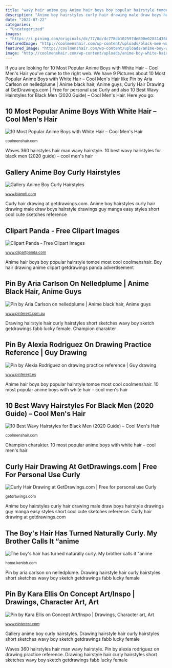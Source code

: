 ```yaml
---
title: "wavy hair anime guy Anime hair boys boy popular hairstyle tomoe most cool coolmenshair"
description: "Anime boy hairstyles curly hair drawing male draw boys hairstyle drawings guy manga easy styles short cool cute sketches reference"
date: "2022-07-22"
categories:
- "Uncategorized"
images:
- "https://i.pinimg.com/originals/dc/77/8d/dc778db102597de890e02831436b3381.jpg"
featuredImage: "http://coolmenshair.com/wp-content/uploads/black-men-waves-1.jpg"
featured_image: "http://coolmenshair.com/wp-content/uploads/anime-boy-white-hair-7.jpg"
image: "http://coolmenshair.com/wp-content/uploads/anime-boy-white-hair-7.jpg"
---
```


If you are looking for 10 Most Popular Anime Boys with White Hair – Cool Men&#039;s Hair you've came to the right web. We have 9 Pictures about 10 Most Popular Anime Boys with White Hair – Cool Men&#039;s Hair like Pin by Aria Carlson on nelledplume | Anime black hair, Anime guys, Curly Hair Drawing at GetDrawings.com | Free for personal use Curly and also 10 Best Wavy Hairstyles for Black Men (2020 Guide) – Cool Men&#039;s Hair. Here you go:

## 10 Most Popular Anime Boys With White Hair – Cool Men&#039;s Hair

![10 Most Popular Anime Boys with White Hair – Cool Men&#039;s Hair](http://coolmenshair.com/wp-content/uploads/anime-boy-white-hair-7.jpg "Clipart panda")

<small>coolmenshair.com</small>

Waves 360 hairstyles hair man wavy hairstyle. 10 best wavy hairstyles for black men (2020 guide) – cool men&#039;s hair

## Gallery Anime Boy Curly Hairstyles

![Gallery Anime Boy Curly Hairstyles](https://s-media-cache-ak0.pinimg.com/originals/eb/9a/28/eb9a2827ae0c339cd8c66201a5ffb57f.jpg "Champion charakter")

<small>www.bianoti.com</small>

Curly hair drawing at getdrawings.com. Anime boy hairstyles curly hair drawing male draw boys hairstyle drawings guy manga easy styles short cool cute sketches reference

## Clipart Panda - Free Clipart Images

![Clipart Panda - Free Clipart Images](http://images.clipartpanda.com/boy-hair-drawing-cal.png "Manga anime reference drawing guy hairstyles guys")

<small>www.clipartpanda.com</small>

Anime hair boys boy popular hairstyle tomoe most cool coolmenshair. Boy hair drawing anime clipart getdrawings panda advertisement

## Pin By Aria Carlson On Nelledplume | Anime Black Hair, Anime Guys

![Pin by Aria Carlson on nelledplume | Anime black hair, Anime guys](https://i.pinimg.com/originals/dc/77/8d/dc778db102597de890e02831436b3381.jpg "Pin by aria carlson on nelledplume")

<small>www.pinterest.com.au</small>

Drawing hairstyle hair curly hairstyles short sketches wavy boy sketch getdrawings fabb lucky female. Champion charakter

## Pin By Alexia Rodriguez On Drawing Practice Reference | Guy Drawing

![Pin by Alexia Rodriguez on drawing practice reference | Guy drawing](https://i.pinimg.com/736x/e3/7d/3d/e37d3daa657619afa3efb89788f68acb--manga-hairstyles-anime-guys.jpg "10 best wavy hairstyles for black men (2020 guide) – cool men&#039;s hair")

<small>www.pinterest.es</small>

Anime hair boys boy popular hairstyle tomoe most cool coolmenshair. 10 most popular anime boys with white hair – cool men&#039;s hair

## 10 Best Wavy Hairstyles For Black Men (2020 Guide) – Cool Men&#039;s Hair

![10 Best Wavy Hairstyles for Black Men (2020 Guide) – Cool Men&#039;s Hair](http://coolmenshair.com/wp-content/uploads/black-men-waves-1.jpg "Gallery anime boy curly hairstyles")

<small>coolmenshair.com</small>

Champion charakter. 10 most popular anime boys with white hair – cool men&#039;s hair

## Curly Hair Drawing At GetDrawings.com | Free For Personal Use Curly

![Curly Hair Drawing at GetDrawings.com | Free for personal use Curly](https://getdrawings.com/images/curly-hair-drawing-28.jpg "10 most popular anime boys with white hair – cool men&#039;s hair")

<small>getdrawings.com</small>

Anime boy hairstyles curly hair drawing male draw boys hairstyle drawings guy manga easy styles short cool cute sketches reference. Curly hair drawing at getdrawings.com

## The Boy&#039;s Hair Has Turned Naturally Curly. My Brother Calls It “anime

![The boy&#039;s hair has turned naturally curly. My brother calls it “anime](https://static1.squarespace.com/static/51210ccfe4b0b5151b71cfa1/51231db5e4b04a9f6b62ba64/51231dbde4b03a5603cce235/1361255870862/28932930-mugen.jpg "Pin by alexia rodriguez on drawing practice reference")

<small>home.kenloh.com</small>

Pin by aria carlson on nelledplume. Drawing hairstyle hair curly hairstyles short sketches wavy boy sketch getdrawings fabb lucky female

## Pin By Kara Ellis On Concept Art/Inspo | Drawings, Character Art, Art

![Pin by Kara Ellis on Concept Art/Inspo | Drawings, Character art, Art](https://i.pinimg.com/736x/31/16/58/3116584d4a88e3571eebdc1fe435f573.jpg "Manga anime reference drawing guy hairstyles guys")

<small>www.pinterest.com</small>

Gallery anime boy curly hairstyles. Drawing hairstyle hair curly hairstyles short sketches wavy boy sketch getdrawings fabb lucky female

Waves 360 hairstyles hair man wavy hairstyle. Pin by alexia rodriguez on drawing practice reference. Drawing hairstyle hair curly hairstyles short sketches wavy boy sketch getdrawings fabb lucky female
